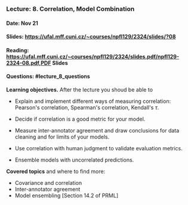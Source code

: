 ### Lecture: 8. Correlation, Model Combination
#### Date: Nov 21
#### Slides: https://ufal.mff.cuni.cz/~courses/npfl129/2324/slides/?08
#### Reading: https://ufal.mff.cuni.cz/~courses/npfl129/2324/slides.pdf/npfl129-2324-08.pdf,PDF Slides
#### Questions: #lecture_8_questions

**Learning objectives.** After the lecture you shoud be able to

- Explain and implement different ways of measuring correlation: Pearson's
  correlation, Spearman's correlation, Kendall's $\tau$.

- Decide if correlation is a good metric for your model.

- Measure inter-annotator agreement and draw conclusions for data
  cleaning and for limits of your models.

- Use correlation with human judgment to validate evaluation metrics.

- Ensemble models with uncorrelated predictions.

**Covered topics** and where to find more:

- Covariance and correlation
- Inter-annotator agreement
- Model ensembling [Section 14.2 of PRML]
